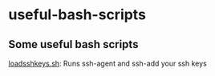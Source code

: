 # useful-bash-scripts

## Some useful bash scripts ##

[loadsshkeys.sh](https://github.com/billmoz/useful-bash-scripts/blob/main/scripts/loadsshkeys.sh): Runs ssh-agent and ssh-add your ssh keys
